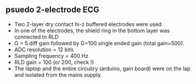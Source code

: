 psuedo 2-electrode ECG
----------------------

- Two 2-layer dry contact hi-z buffered electrodes were used
- In one of the electrodes, the shield ring in the bottom layer was connected to RLD
- G = 5 diff gain followed by G=100 single ended gain (total gain=500).
- ADC resolution = 12 bits
- Sampling frequency = 400 Hz
- RLD gain = 100 (or 200, check !)
- The laptop and the entire circuitry (arduino, gain board) were on the lap and isolated from the mains supply.
